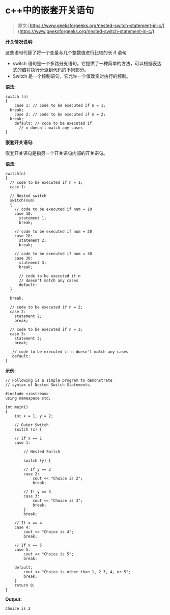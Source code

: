 # c++中的嵌套开关语句

> 原文:[https://www.geeksforgeeks.org/nested-switch-statement-in-c/](https://www.geeksforgeeks.org/nested-switch-statement-in-c/)

**开关情况说明**:

这些语句代替了将一个变量与几个整数值进行比较的长 if 语句

*   switch 语句是一个多路分支语句。它提供了一种简单的方法，可以根据表达式的值将执行分派到代码的不同部分。
*   Switch 是一个控制语句，它允许一个值改变对执行的控制。

**语法:**

```
switch (n)
{
    case 1: // code to be executed if n = 1;
  break;
    case 2: // code to be executed if n = 2;
  break;
    default: // code to be executed if 
      // n doesn't match any cases
}
```

**嵌套开关语句:**

嵌套开关语句是指另一个开关语句内部的开关语句。

**语法:**

```
switch(n)
{
  // code to be executed if n = 1;
  case 1: 

  // Nested switch
  switch(num) 
  {
    // code to be executed if num = 10
    case 10: 
      statement 1;
      break;

    // code to be executed if num = 20
    case 20: 
      statement 2;
      break;

    // code to be executed if num = 30
    case 30: 
      statement 3;
      break;

      // code to be executed if n 
      // doesn't match any cases
      default: 
  } 

  break;

  // code to be executed if n = 2;
  case 2:
    statement 2;
    break;

  // code to be executed if n = 3;
  case 3: 
    statement 3;
    break;

   // code to be executed if n doesn't match any cases
   default: 
}

```

**示例:**

```
// Following is a simple program to demonstrate
// syntax of Nested Switch Statements.

#include <iostream>
using namespace std;

int main()
{
    int x = 1, y = 2;

    // Outer Switch
    switch (x) {

    // If x == 1
    case 1:

        // Nested Switch

        switch (y) {

        // If y == 2
        case 2:
            cout << "Choice is 2";
            break;

        // If y == 3
        case 3:
            cout << "Choice is 3";
            break;
        }
        break;

    // If x == 4
    case 4:
        cout << "Choice is 4";
        break;

    // If x == 5
    case 5:
        cout << "Choice is 5";
        break;

    default:
        cout << "Choice is other than 1, 2 3, 4, or 5";
        break;
    }
    return 0;
}
```

**Output:**

```
Choice is 2

```